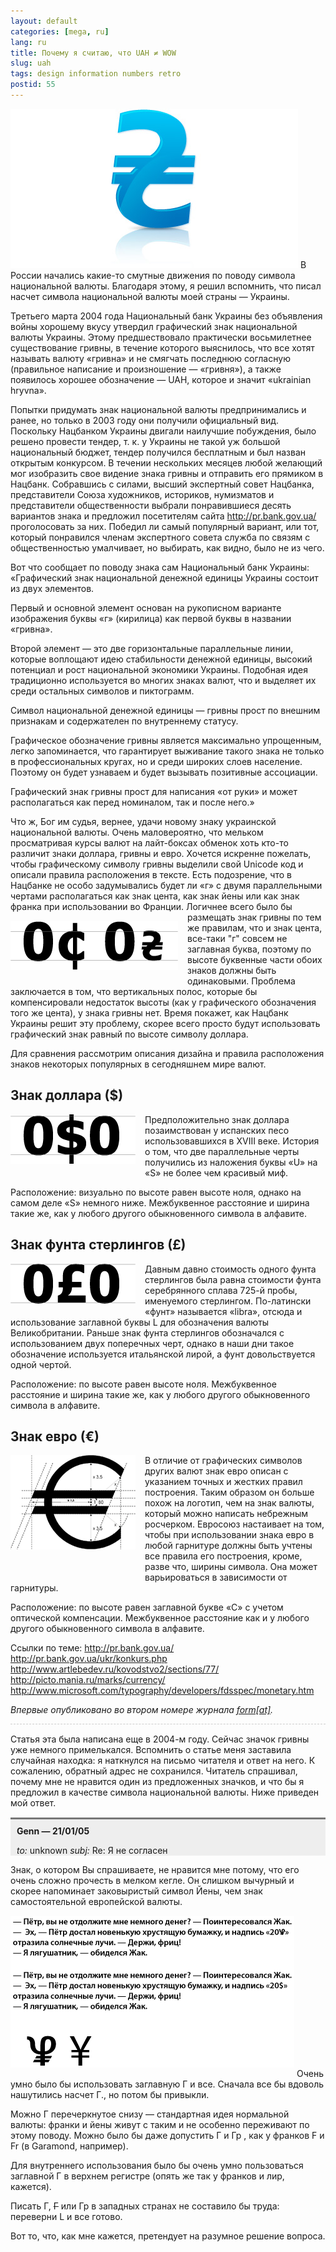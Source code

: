 ```yaml
---
layout: default
categories: [mega, ru]
lang: ru
title: Почему я считаю, что UAH ≠ WOW
slug: uah
tags: design information numbers retro 
postid: 55
---
```

<img src='/o_O/uah/hryvnasign.jpg' width="460" height="255" />
В России начались какие-то смутные движения по поводу символа национальной валюты. Благодаря этому, я решил вспомнить, что писал насчет символа национальной валюты моей страны — Украины.

Третьего марта 2004 года Национальный банк Украины без объявления войны хорошему вкусу утвердил графический знак национальной валюты Украины. Этому предшествовало практически восьмилетнее существование гривны, в течение которого выяснилось, что все хотят называть валюту «гривна» и не смягчать последнюю согласную (правильное написание и произношение — «гривня»), а также появилось хорошее обозначение — UAH, которое и значит «ukrainian hryvna».
<!--more-->
Попытки придумать знак национальной валюты предпринимались и ранее, но только в 2003 году они получили официальный вид. Поскольку Нацбанком Украины двигали наилучшие побуждения, было решено провести тендер, т. к. у Украины не такой уж большой национальный бюджет, тендер получился бесплатным и был назван открытым конкурсом. В течении нескольких месяцев любой желающий мог изобразить свое видение знака гривны и отправить его прямиком в Нацбанк. Собравшись с силами, высший экспертный совет Нацбанка, представители Союза художников, историков, нумизматов и представители общественности выбрали понравившиеся десять вариантов знака и предложил посетителям сайта  <a href="http://pr.bank.gov.ua/">http://pr.bank.gov.ua/</a> проголосовать за них. Победил ли самый популярный вариант, или тот, который понравился членам экспертного совета служба по связям с общественностью умалчивает, но выбирать, как видно, было не из чего. 

Вот что сообщает по поводу знака сам Национальный банк Украины:
«Графический знак национальной денежной единицы Украины состоит из двух элементов.

Первый и основной элемент основан на рукописном варианте изображения буквы «г» (кирилица) как первой буквы в названии «гривна».

Второй элемент — это две горизонтальные параллельные линии, которые воплощают идею стабильности денежной единицы, высокий потенциал и рост национальной экономики Украины.  Подобная идея традиционно используется во многих знаках валют, что и выделяет их среди остальных символов и пиктограмм.

Символ национальной денежной единицы — гривны прост по внешним признакам и содержателен по внутреннему статусу.

Графическое обозначение гривны является максимально упрощенным, легко запоминается, что гарантирует выживание такого знака не только в профессиональных кругах, но и среди широких слоев население. Поэтому он будет узнаваем и будет вызывать позитивные ассоциации.

Графический знак гривны прост для написания «от руки» и может располагаться как перед номиналом, так и после него.»

Что ж, Бог им судья, вернее, удачи новому знаку украинской национальной валюты. Очень маловероятно, что мельком просматривая курсы валют на лайт-боксах обменок хоть кто-то различит знаки доллара, гривны и евро. Хочется искренне пожелать, чтобы графическому символу гривны выделили свой Unicode код и описали правила расположения в тексте. Есть подозрение, что в Нацбанке не особо задумывались будет ли «г» с двумя параллельными чертами располагаться как знак цента, как знак йены или как знак франка при использовании во Франции. <img src='/o_O/uah/uahlil.gif' width="268" height="78" align="left" style="padding: 15px; padding-left: 0;"/> Логичнее всего было бы размещать знак гривны по тем же правилам, что и знак цента, все-таки "г" совсем не заглавная буква, поэтому по высоте буквенные части обоих знаков  должны быть одинаковыми. Проблема заключается в том, что вертикальных полос, которые бы компенсировали недостаток высоты (как у графического обозначения того же цента), у знака гривны нет. Время покажет, как Нацбанк Украины решит эту проблему, скорее всего просто будут использовать графический знак равный по высоте символу доллара.

Для сравнения рассмотрим описания дизайна и правила расположения знаков некоторых популярных в сегодняшнем мире валют.



## Знак доллара ($)

<img src='/o_O/uah/dollar.gif' width="200" height="79" style="padding-right: 15px; padding-bottom: 15px;" align="left" /> Предположительно знак доллара позаимствован у испанских песо использовавшихся в XVIII веке. История о том, что две параллельные черты получились из наложения буквы «U» на «S» не более чем красивый миф.

Расположение: визуально по высоте равен высоте ноля, однако на самом деле «S» немного ниже. Межбуквенное расстояние и ширина такие же, как у любого другого обыкновенного символа в алфавите.



## Знак фунта стерлингов (£)

<img src='/o_O/uah/pound.gif' width="200" height="64" style="padding-right: 15px; padding-bottom: 15px;" align="left" /> Давным давно стоимость одного фунта стерлингов была равна стоимости фунта серебрянного сплава 725-й пробы, именуемого стерлингом. По-латински «фунт» называется «libra», отсюда и использование заглавной буквы L для обозначения валюты Великобритании. Раньше знак фунта стерлингов обозначался с использованием двух поперечных черт, однако в наши дни такое обозначение используется итальянской лирой, а фунт довольствуется одной чертой.

Расположение: по высоте равен высоте ноля. Межбуквенное расстояние и ширина такие же, как у любого другого обыкновенного символа в алфавите.



## Знак евро (€)

<img src='/o_O/uah/euro1.gif' width="200" height="151" style="padding-right: 15px; padding-bottom: 45px;" align="left" /> В отличие от графических символов других валют знак евро описан с указанием точных и жестких правил построения. Таким образом он больше похож на логотип, чем на знак валюты, который можно написать небрежным росчерком. Евросоюз настаивает на том, чтобы при использовании знака евро в любой гарнитуре должны быть учтены все правила его построения, кроме, разве что, ширины символа. Она может варьироваться в зависимости от гарнитуры.

Расположение: по высоте равен заглавной букве «С» с учетом оптической компенсации. Межбуквенное расстояние как и у любого другого обыкновенного символа в алфавите.

Ссылки по теме:
<a href="http://pr.bank.gov.ua/">http://pr.bank.gov.ua/</a>
<a href="http://pr.bank.gov.ua/ukr/konkurs.php">http://pr.bank.gov.ua/ukr/konkurs.php</a>
<a href="http://www.artlebedev.ru/kovodstvo2/sections/77/"> http://www.artlebedev.ru/kovodstvo2/sections/77/</a>
<a href="http://picto.mania.ru/marks/currency/">http://picto.mania.ru/marks/currency/</a>
<a href="http://www.microsoft.com/typography/developers/fdsspec/monetary.htm">http://www.microsoft.com/typography/developers/fdsspec/monetary.htm</a>

<i>Впервые опубликовано во втором номере журнала <a href="http://www.format-mag.ru/">form[at]</a>.</i>

<div style="border-top: dashed 1px #ccc; padding-top: 15px; padding-bottom: 15px;">Статья эта была написана еще в 2004-м году. Сейчас значок гривны уже немного примелькался. Вспомнить о статье меня заставила случайная находка: я наткнулся на письмо читателя и ответ на него. К сожалению, обратный адрес не сохранился. Читатель спрашивал, почему мне не нравится один из предложенных значков, и что бы я предложил в качестве символа национальной валюты. Ниже приведен мой ответ.</div>

<div style="padding: 10px; padding-bottom: 0; background-color: #eee; margin-bottom: 10px; border-top: 3px solid #777;">
<b>Genn — 21/01/05</b>

<i>to:</i> unknown
<i>subj:</i> Re: Я не согласен
</div>
Знак, о котором Вы спрашиваете, не нравится мне потому, что его очень сложно прочесть в мелком кегле. Он слишком вычурный и скорее напоминает заковыристый символ Йены, чем знак самостоятельной европейской валюты.
<img src='/o_O/uah/answeruah.gif' width="454" height="242" style="padding-top: 15px; padding-bottom: 15px;" />
Очень умно было бы использовать заглавную Г и все. Сначала все бы вдоволь нашутились насчет Г., но потом бы привыкли.

Можно Г перечеркнутое снизу — стандартная идея нормальной валюты: франки и йены живут с таким и не особенно переживают по этому поводу. Можно было бы даже допустить Г и  Гр , как у франков F и Fr (в Garamond, например).

Для внутреннего использования было бы очень умно пользоваться заглавной Г в верхнем регистре (опять же так у франков и лир, кажется).

Писать Г, <s>Г</s> или Гр в западных странах не составило бы труда: переверни L и все готово. 

Вот то, что, как мне кажется, претендует на разумное решение вопроса.